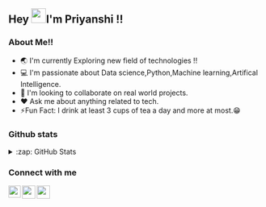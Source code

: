 ## Hey <img src="https://github.com/TheDudeThatCode/TheDudeThatCode/blob/master/Assets/Hi.gif" width="29px">I'm Priyanshi !!

### About Me!!

- 🌏 I'm currently Exploring new field of technologies !!
- 💻 I'm passionate about Data science,Python,Machine learning,Artifical Intelligence.
- 👯 I'm looking to collaborate on real world projects.
- ♥️  Ask me about anything related to tech.
- ⚡Fun Fact: I drink at least 3 cups of tea a day and more at most.😁

### Github stats 

<details>
<summary>:zap: GitHub Stats</summary>
<img align="left" alt="priyanshi's GitHub Stats" src="https://github-readme-stats.codestackr.vercel.app/api?username=priyanshipatel248&show_icons=true&hide_border=true" />
</details>


### Connect with me
<a href="https://www.linkedin.com/in/priyanshipatel248/">
  <img align="left" width="24px" src="https://cdn.jsdelivr.net/npm/simple-icons@v3/icons/linkedin.svg"  />
</a>
<a href="https://medium.com/in/priyanshipatel248">
  <img align="left" width="26px" src="https://cdn.jsdelivr.net/npm/simple-icons@v3/icons/medium.svg" />
</a>
<a href="https://t.me/priyanshi_04">
  <img align="left" width="26px" src="https://cdn.jsdelivr.net/npm/simple-icons@v3/icons/telegram.svg" />
</a>
